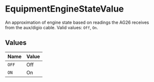 # EquipmentEngineStateValue

An approximation of engine state based on readings the AG26 receives from the aux/digio cable. Valid values: `Off`, `On`.


## Values

| Name  | Value |
| ----- | ----- |
| `OFF` | Off   |
| `ON`  | On    |